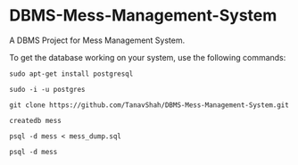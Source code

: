 # DBMS-Mess-Management-System
A DBMS Project for Mess Management System.

To get the database working on your system, use the following commands:

```
sudo apt-get install postgresql
```

```
sudo -i -u postgres
```

```
git clone https://github.com/TanavShah/DBMS-Mess-Management-System.git
```

```
createdb mess
```

```
psql -d mess < mess_dump.sql
```

```
psql -d mess
```
